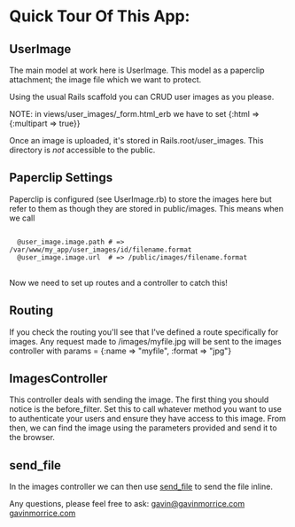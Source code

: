 # Quick Tour Of This App:

## UserImage

The main model at work here is UserImage.  This model as a paperclip attachment; the image file which we want to protect.

Using the usual Rails scaffold you can CRUD user images as you please.

NOTE: in views/user\_images/\_form.html\_erb we have to set {:html => {:multipart => true}}

Once an image is uploaded, it's stored in Rails.root/user_images. This directory is *not* accessible to the public.

## Paperclip Settings

Paperclip is configured (see UserImage.rb) to store the images here but refer to them as though they are stored in public/images.
This means when we call 
<pre>
<code>
  @user_image.image.path # => /var/www/my_app/user_images/id/filename.format
  @user_image.image.url  # => /public/images/filename.format
</code>
</pre>

Now we need to set up routes and a controller to catch this!

## Routing
If you check the routing you'll see that I've defined a route specifically for images.
Any request made to /images/myfile.jpg will be sent to the images controller with params = {:name => "myfile", :format => "jpg"}

## ImagesController

This controller deals with sending the image. The first thing you should notice is the before_filter. Set this to call whatever method you want to use to authenticate your users and ensure they have access to this image. From then, we can find the image using the parameters provided and send it to the browser.


## send_file
In the images controller we can then use [send_file](http://api.rubyonrails.org/classes/ActionController/Streaming.html#method-i-send_file) to send the file inline.

Any questions, please feel free to ask:
gavin@gavinmorrice.com [gavinmorrice.com](http://gavinmorrice.com/)